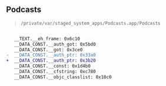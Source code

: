 ## Podcasts

> `/private/var/staged_system_apps/Podcasts.app/Podcasts`

```diff

   __TEXT.__eh_frame: 0x6c10
   __DATA_CONST.__auth_got: 0x5bd0
   __DATA_CONST.__got: 0x3ce0
-  __DATA_CONST.__auth_ptr: 0x33a0
+  __DATA_CONST.__auth_ptr: 0x3b20
   __DATA_CONST.__const: 0x1d4b0
   __DATA_CONST.__cfstring: 0xc780
   __DATA_CONST.__objc_classlist: 0x10c0

```
